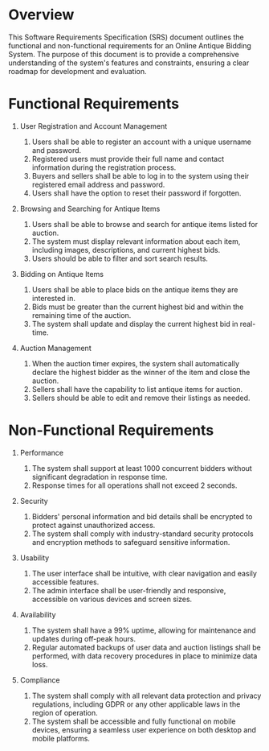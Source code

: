 # Overview
This Software Requirements Specification (SRS) document outlines the functional and non-functional requirements for an Online Antique Bidding System. The purpose of this document is to provide a comprehensive understanding of the system's features and constraints, ensuring a clear roadmap for development and evaluation.

# Functional Requirements
1. User Registration and Account Management
   1. Users shall be able to register an account with a unique username and password.
   2. Registered users must provide their full name and contact information during the registration process.
   3. Buyers and sellers shall be able to log in to the system using their registered email address and password.
   4. Users shall have the option to reset their password if forgotten.

2. Browsing and Searching for Antique Items
   1. Users shall be able to browse and search for antique items listed for auction.
   2. The system must display relevant information about each item, including images, descriptions, and current highest bids.
   3. Users should be able to filter and sort search results.

3. Bidding on Antique Items
   1. Users shall be able to place bids on the antique items they are interested in.
   2. Bids must be greater than the current highest bid and within the remaining time of the auction.
   3. The system shall update and display the current highest bid in real-time.

4. Auction Management
   1. When the auction timer expires, the system shall automatically declare the highest bidder as the winner of the item and close the auction.
   2. Sellers shall have the capability to list antique items for auction.
   3. Sellers should be able to edit and remove their listings as needed.

# Non-Functional Requirements
1. Performance
   1. The system shall support at least 1000 concurrent bidders without significant degradation in response time.
   2. Response times for all operations shall not exceed 2 seconds.

2. Security
   1. Bidders' personal information and bid details shall be encrypted to protect against unauthorized access.
   2. The system shall comply with industry-standard security protocols and encryption methods to safeguard sensitive information.

3. Usability
   1. The user interface shall be intuitive, with clear navigation and easily accessible features.
   2. The admin interface shall be user-friendly and responsive, accessible on various devices and screen sizes.

4. Availability
   1. The system shall have a 99% uptime, allowing for maintenance and updates during off-peak hours.
   2. Regular automated backups of user data and auction listings shall be performed, with data recovery procedures in place to minimize data loss.

5. Compliance
   1. The system shall comply with all relevant data protection and privacy regulations, including GDPR or any other applicable laws in the region of operation.
   2. The system shall be accessible and fully functional on mobile devices, ensuring a seamless user experience on both desktop and mobile platforms.
